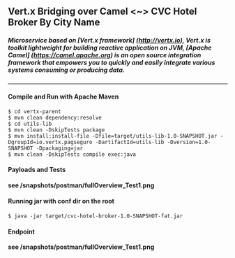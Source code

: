 ## **Vert.x Bridging over Camel <~> CVC Hotel Broker By City Name**

##### Microservice based on [Vert.x framework] (http://vertx.io), Vert.x is toolkit lightweight for building reactive application on JVM, [Apache Camel] (https://camel.apache.org) is an open source integration framework that empowers you to quickly and easily integrate various systems consuming or producing data. 
---
#### Compile and Run with Apache Maven
````
$ cd vertx-parent
$ mvn clean dependency:resolve
$ cd utils-lib
$ mvn clean -DskipTests package 
$ mvn install:install-file -Dfile=target/utils-lib-1.0-SNAPSHOT.jar -DgroupId=io.vertx.pagseguro -DartifactId=utils-lib -Dversion=1.0-SNAPSHOT -Dpackaging=jar
$ mvn clean -DskipTests compile exec:java 
````
#### Payloads and Tests
**see /snapshots/postman/fullOverview_Test1.png**

#### Running jar with conf dir on the root 
````
$ java -jar target/cvc-hotel-broker-1.0-SNAPSHOT-fat.jar
````
#### Endpoint 
**see /snapshots/postman/fullOverview_Test1.png**


